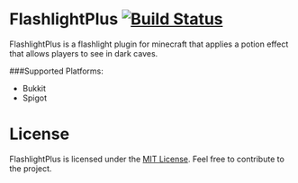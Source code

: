 FlashlightPlus [![Build Status](https://travis-ci.org/FallenYouth/FlashlightPlus.svg?branch=master)](https://travis-ci.org/FallenYouth/FlashlightPlus)
==============

FlashlightPlus is a flashlight plugin for minecraft that applies a potion effect that allows players to see in dark caves.

###Supported Platforms:
* Bukkit
* Spigot

License
==============
FlashlightPlus is licensed under the [MIT License](http://opensource.org/licenses/MIT). Feel free to contribute to the project.
